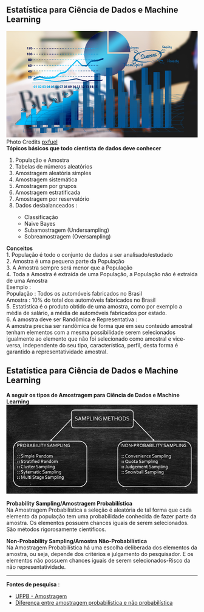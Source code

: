 <h2>Estatística para Ciência de Dados e Machine Learning</h2>
<p><img src="/3-img/statistcsdatascience0.jpg"><br>
Photo Credits <a href="https://www.pxfuel.com/en/free-photo-oehae">pxfuel</a><br>
<strong>Tópicos básicos que todo cientista de dados deve conhecer</strong>
<ol>
    <li>População e Amostra</li>
    <li>Tabelas de números aleatórios</li>
    <li>Amostragem aleatória simples</li>
    <li>Amostragem sistemática</li>
    <li>Amostragem por grupos</li>
    <li>Amostragem estratificada</li>
    <li>Amostragem por reservatório</li>
    <li>Dados desbalanceados :</li>
    <ul>
        <li>Classificação</li>
        <li>Naive Bayes</li>
        <li>Subamostragem (Undersampling)</li>
        <li>Sobreamostragem (Oversampling)</li>
    </ul>
</ol>
</p>
<p><strong>Conceitos</strong><br>
1. População é todo o conjunto de dados a ser analisado/estudado<br>
2. Amostra é uma pequena parte da População<br>
3. A Amostra sempre será menor que a População<br>
4. Toda a Amostra é extraída de uma População, a População não é extraida de uma Amostra<br>
Exemplo :<br>
População : Todos os automóveis fabricados no Brasil<br>
Amostra : 10% do total dos automóveis fabricados no Brasil<br>
5. Estatística é o produto obtido de uma amostra, como por exemplo a média de salário, a média de automóveis fabricados por estado.<br>
6. A amostra deve ser Randômica e Representativa :<br>
A amostra precisa ser randômica de forma que em seu conteúdo amostral tenham elementos com a mesma possibilidade serem selecionados igualmente ao elemento que não foi selecionado como amostral e vice-versa, independente do seu tipo, característica, perfil, desta forma é garantido a representatividade amostral.</p>

<h2>Estatística para Ciência de Dados e Machine Learning</h2>
<p><strong>A seguir os tipos de Amostragem para Ciência de Dados e Machine Learning</strong><br>
<img src="/3-img/samplingmethods.jpg"></p>
<p><strong>Probability Sampling/Amostragem Probabilística</strong><br>
Na Amostragem Probabilística a seleção é aleatória de tal forma que cada elemento da população tem uma probabilidade conhecida de fazer parte da amostra. Os elementos possuem chances iguais de serem selecionados. São métodos rigorosamente científicos.</p>

<p><strong>Non-Probability Sampling/Amostra Não-Probabilística</strong><br>
Na Amostragem Probabilística há uma escolha deliberada dos elementos da amostra, ou seja, depende dos critérios e julgamento do pesquisador. E os elementos não possuem chances iguais de serem selecionados-Risco da não representatividade.
</p>
<hr>
<p><strong>Fontes de pesquisa</strong> :<br>
<ul>
    <li><a href="http://www.de.ufpb.br/~luiz/Adm/Aula9.pdf">UFPB - Amostragem</a></li>
    <li><a href="https://help.mindminers.com/pt-BR/articles/2274420-qual-e-a-diferenca-entre-amostragem-probabilistica-e-nao-probabilistica">Diferença entre amostragem probabilística e não probabilística<a/></li>
</ul>
</p>

